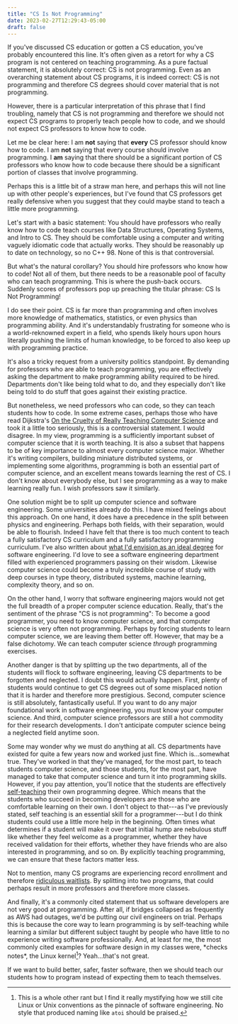 ```yaml
---
title: "CS Is Not Programming"
date: 2023-02-27T12:29:43-05:00
draft: false
---
```


If you've discussed CS education or gotten a CS education, you've
probably encountered this line. It's often given as a retort for why a
CS program is not centered on teaching programming. As a pure factual
statement, it is absolutely correct: CS is not programming. Even as an
overarching statement about CS programs, it is indeed correct: CS is
not programming and therefore CS degrees should cover material that is
not programming.

However, there is a particular interpretation of this phrase that I
find troubling, namely that CS is not programming and therefore we
should not expect CS programs to properly teach people how to code,
and we should not expect CS professors to know how to code.

Let me be clear here: I am **not** saying that **every** CS professor
should know how to code. I am **not** saying that every course should
involve programming. I **am** saying that there should be a
significant portion of CS professors who know how to code because
there should be a significant portion of classes that involve
programming.

Perhaps this is a little bit of a straw man here, and perhaps this
will not line up with other people's experiences, but I've found that
CS professors get really defensive when you suggest that they could
maybe stand to teach a little more programming.

Let's start with a basic statement: You should have professors who
really know how to code teach courses like Data Structures, Operating
Systems, and Intro to CS. They should be comfortable using a computer
and writing vaguely idiomatic code that actually works. They should be
reasonably up to date on technology, so no C++ 98. None of this is
that controversial.

But what's the natural corollary? You should hire professors who know
how to code! Not all of them, but there needs to be a reasonable pool
of faculty who can teach programming. This is where the push-back
occurs. Suddenly scores of professors pop up preaching the titular
phrase: CS Is Not Programming!

I do see their point. CS is far more than programming and often
involves more knowledge of mathematics, statistics, or even physics
than programming ability. And it's understandably frustrating for
someone who is a world-reknowned expert in a field, who spends likely
hours upon hours literally pushing the limits of human knowledge, to
be forced to also keep up with programming practice.

It's also a tricky request from a university politics standpoint. By
demanding for professors who are able to teach programming, you are
effectively asking the department to make programming ability required
to be hired. Departments don't like being told what to do, and they
especially don't like being told to do stuff that goes against their
existing practice.

But nonetheless, we need professors who can code, so they can teach
students how to code. In some extreme cases, perhaps those who have
read Dijkstra's [On the Cruelty of Really Teaching Computer
Science](https://en.wikipedia.org/wiki/On_the_Cruelty_of_Really_Teaching_Computer_Science)
and took it a little too seriously, this is a controversial
statement. I would disagree. In my view, programming is a sufficiently
important subset of computer science that it is worth teaching. It is
also a subset that happens to be of key importance to almost every
computer science major. Whether it's writing compilers, building
miniature distributed systems, or implementing some algorithms,
programming is both an essential part of computer science, and an
excellent means towards learning the rest of CS. I don't know about
everybody else, but I see programming as a way to make learning really
fun. I wish professors saw it similarly.

One solution might be to split up computer science and software
engineering. Some universities already do this. I have mixed feelings
about this approach. On one hand, it does have a precedence in the
split between physics and engineering. Perhaps both fields, with their
separation, would be able to flourish. Indeed I have felt that there
is too much content to teach a fully satisfactory CS curriculum and a
fully satisfactory programming curriculum. I've also written about
[what I'd envision as an ideal
degree](https://uptointerpretation.com/posts/art-school-for-programmers/)
for software engineering. I'd love to see a software engineering
department filled with experienced programmers passing on their
wisdom. Likewise computer science could become a truly incredible
course of study with deep courses in type theory, distributed systems,
machine learning, complexity theory, and so on.

On the other hand, I worry that software engineering majors would not
get the full breadth of a proper computer science education. Really,
that's the sentiment of the phrase "CS is not programming": To become
a good programmer, you need to know computer science, and that
computer science is very often not programming. Perhaps by forcing
students to learn computer science, we are leaving them better
off. However, that may be a false dichotomy. We can teach computer
science *through* programming exercises.

Another danger is that by splitting up the two departments, all of the
students will flock to software engineering, leaving CS departments to
be forgotten and neglected. I doubt this would actually happen. First,
plenty of students would continue to get CS degrees out of some
misplaced notion that it is harder and therefore more
prestigious. Second, computer science is still absolutely,
fantastically useful. If you want to do any major foundational work in
software engineering, you must know your computer science. And third,
computer science professors are still a hot commodity for their
research developments. I don't anticipate computer science being a
neglected field anytime soon.

Some may wonder why we must do anything at all. CS departments have
existed for quite a few years now and worked just fine. Which
is...somewhat true. They've worked in that they've managed, for the
most part, to teach students computer science, and those students, for
the most part, have managed to take that computer science and turn it
into programming skills. However, if you pay attention, you'll notice
that the students are effectively
[self-teaching](https://uptointerpretation.com/posts/the-self-taught-developer-paradox/)
their own programming degree. Which means that the students who
succeed in becoming developers are those who are comfortable learning
on their own. I don't object to that---as I've previously stated, self
teaching is an essential skill for a programmer---but I do think
students could use a little more help in the beginning. Often times
what determines if a student will make it over that initial hump are
nebulous stuff like whether they feel welcome as a programmer, whether
they have received validation for their efforts, whether they have
friends who are also interested in programming, and so on. By
explicitly teaching programming, we can ensure that these factors
matter less.

Not to mention, many CS programs are experiencing record enrollment
and therefore [ridiculous
waitlists](https://www.nytimes.com/2019/01/24/technology/computer-science-courses-college.html). By
splitting into two programs, that could perhaps result in more
professors and therefore more classes.

And finally, it's a commonly cited statement that us software
developers are not very good at programming. After all, if bridges
collapsed as frequently as AWS had outages, we'd be putting our civil
engineers on trial. Perhaps this is because the core way to learn
programming is by self-teaching while learning a similar but different
subject taught by people who have little to no experience writing
software professionally. And, at least for me, the most commonly cited
examples for software design in my classes were, \*checks notes\*, the
Linux kernel[^1]? Yeah...that's not great.

[^1]: This is a whole other rant but I find it really mystifying how
    we still cite Linux or Unix conventions as the pinnacle of
    software engineering. No style that produced naming like `atoi`
    should be praised.

If we want to build better, safer, faster software, then we should
teach our students how to program instead of expecting them to teach
themselves.
